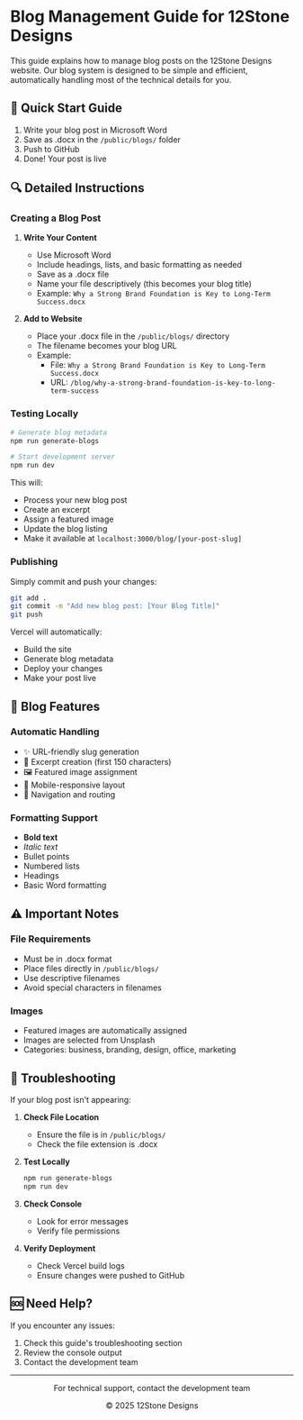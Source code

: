 # Blog Management Guide for 12Stone Designs

This guide explains how to manage blog posts on the 12Stone Designs website. Our blog system is designed to be simple and efficient, automatically handling most of the technical details for you.

## 📝 Quick Start Guide

1. Write your blog post in Microsoft Word
2. Save as .docx in the `/public/blogs/` folder
3. Push to GitHub
4. Done! Your post is live

## 🔍 Detailed Instructions

### Creating a Blog Post

1. **Write Your Content**
   - Use Microsoft Word
   - Include headings, lists, and basic formatting as needed
   - Save as a .docx file
   - Name your file descriptively (this becomes your blog title)
   - Example: `Why a Strong Brand Foundation is Key to Long-Term Success.docx`

2. **Add to Website**
   - Place your .docx file in the `/public/blogs/` directory
   - The filename becomes your blog URL
   - Example: 
     - File: `Why a Strong Brand Foundation is Key to Long-Term Success.docx`
     - URL: `/blog/why-a-strong-brand-foundation-is-key-to-long-term-success`

### Testing Locally

```bash
# Generate blog metadata
npm run generate-blogs

# Start development server
npm run dev
```

This will:
- Process your new blog post
- Create an excerpt
- Assign a featured image
- Update the blog listing
- Make it available at `localhost:3000/blog/[your-post-slug]`

### Publishing

Simply commit and push your changes:
```bash
git add .
git commit -m "Add new blog post: [Your Blog Title]"
git push
```

Vercel will automatically:
- Build the site
- Generate blog metadata
- Deploy your changes
- Make your post live

## 🎨 Blog Features

### Automatic Handling
- ✨ URL-friendly slug generation
- 📝 Excerpt creation (first 150 characters)
- 🖼️ Featured image assignment
- 📱 Mobile-responsive layout
- 🔄 Navigation and routing

### Formatting Support
- **Bold text**
- *Italic text*
- Bullet points
- Numbered lists
- Headings
- Basic Word formatting

## ⚠️ Important Notes

### File Requirements
- Must be in .docx format
- Place files directly in `/public/blogs/`
- Use descriptive filenames
- Avoid special characters in filenames

### Images
- Featured images are automatically assigned
- Images are selected from Unsplash
- Categories: business, branding, design, office, marketing

## 🔧 Troubleshooting

If your blog post isn't appearing:

1. **Check File Location**
   - Ensure the file is in `/public/blogs/`
   - Check the file extension is .docx

2. **Test Locally**
   ```bash
   npm run generate-blogs
   npm run dev
   ```

3. **Check Console**
   - Look for error messages
   - Verify file permissions

4. **Verify Deployment**
   - Check Vercel build logs
   - Ensure changes were pushed to GitHub

## 🆘 Need Help?

If you encounter any issues:
1. Check this guide's troubleshooting section
2. Review the console output
3. Contact the development team

---

<div align="center">
  <p>For technical support, contact the development team</p>
  <p>© 2025 12Stone Designs</p>
</div>
